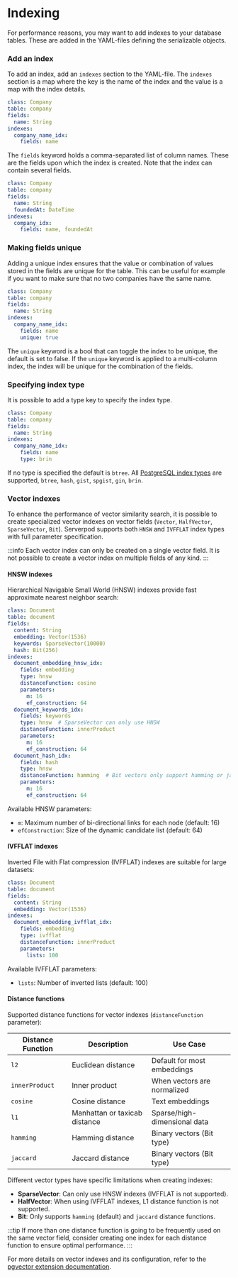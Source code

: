 # Indexing

For performance reasons, you may want to add indexes to your database tables. These are added in the YAML-files defining the serializable objects.

### Add an index

To add an index, add an `indexes` section to the YAML-file. The `indexes` section is a map where the key is the name of the index and the value is a map with the index details.

```yaml
class: Company
table: company
fields:
  name: String
indexes:
  company_name_idx:
    fields: name
```

The `fields` keyword holds a comma-separated list of column names. These are the fields upon which the index is created. Note that the index can contain several fields.

```yaml
class: Company
table: company
fields:
  name: String
  foundedAt: DateTime
indexes:
  company_idx:
    fields: name, foundedAt
```

### Making fields unique

Adding a unique index ensures that the value or combination of values stored in the fields are unique for the table. This can be useful for example if you want to make sure that no two companies have the same name.

```yaml
class: Company
table: company
fields:
  name: String
indexes:
  company_name_idx:
    fields: name
    unique: true
```

The `unique` keyword is a bool that can toggle the index to be unique, the default is set to false. If the `unique` keyword is applied to a multi-column index, the index will be unique for the combination of the fields.

### Specifying index type

It is possible to add a type key to specify the index type.

```yaml
class: Company
table: company
fields:
  name: String
indexes:
  company_name_idx:
    fields: name
    type: brin
```

If no type is specified the default is `btree`. All [PostgreSQL index types](https://www.postgresql.org/docs/current/indexes-types.html) are supported, `btree`, `hash`, `gist`, `spgist`, `gin`, `brin`.

### Vector indexes

To enhance the performance of vector similarity search, it is possible to create specialized vector indexes on vector fields (`Vector`, `HalfVector`, `SparseVector`, `Bit`). Serverpod supports both `HNSW` and `IVFFLAT` index types with full parameter specification.

:::info
Each vector index can only be created on a single vector field. It is not possible to create a vector index on multiple fields of any kind.
:::

#### HNSW indexes

Hierarchical Navigable Small World (HNSW) indexes provide fast approximate nearest neighbor search:

```yaml
class: Document
table: document
fields:
  content: String
  embedding: Vector(1536)
  keywords: SparseVector(10000)
  hash: Bit(256)
indexes:
  document_embedding_hnsw_idx:
    fields: embedding
    type: hnsw
    distanceFunction: cosine
    parameters:
      m: 16
      ef_construction: 64
  document_keywords_idx:
    fields: keywords
    type: hnsw  # SparseVector can only use HNSW
    distanceFunction: innerProduct
    parameters:
      m: 16
      ef_construction: 64
  document_hash_idx:
    fields: hash
    type: hnsw
    distanceFunction: hamming  # Bit vectors only support hamming or jaccard
    parameters:
      m: 16
      ef_construction: 64
```

Available HNSW parameters:
- `m`: Maximum number of bi-directional links for each node (default: 16)
- `efConstruction`: Size of the dynamic candidate list (default: 64)

#### IVFFLAT indexes

Inverted File with Flat compression (IVFFLAT) indexes are suitable for large datasets:

```yaml
class: Document
table: document
fields:
  content: String
  embedding: Vector(1536)
indexes:
  document_embedding_ivfflat_idx:
    fields: embedding
    type: ivfflat
    distanceFunction: innerProduct
    parameters:
      lists: 100
```

Available IVFFLAT parameters:
- `lists`: Number of inverted lists (default: 100)

#### Distance functions

Supported distance functions for vector indexes (`distanceFunction` parameter):

| Distance Function | Description                   | Use Case                     |
|-------------------|-------------------------------|------------------------------|
| `l2`              | Euclidean distance            | Default for most embeddings  |
| `innerProduct`    | Inner product                 | When vectors are normalized  |
| `cosine`          | Cosine distance               | Text embeddings              |
| `l1`              | Manhattan or taxicab distance | Sparse/high-dimensional data |
| `hamming`         | Hamming distance              | Binary vectors (Bit type)    |
| `jaccard`         | Jaccard distance              | Binary vectors (Bit type)    |

Different vector types have specific limitations when creating indexes:

- **SparseVector**: Can only use HNSW indexes (IVFFLAT is not supported).
- **HalfVector**: When using IVFFLAT indexes, L1 distance function is not supported.
- **Bit**: Only supports `hamming` (default) and `jaccard` distance functions.

:::tip
If more than one distance function is going to be frequently used on the same vector field, consider creating one index for each distance function to ensure optimal performance.
:::

For more details on vector indexes and its configuration, refer to the [pgvector extension documentation](https://github.com/pgvector/pgvector/tree/master?tab=readme-ov-file#indexing).
